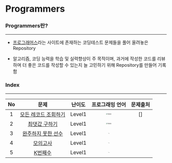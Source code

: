 # Programmers

### Programmers란?

---

- [프로그래머스](https://programmers.co.kr/ "Programmers")라는 사이트에 존재하는 코딩테스트 문제들을 풀어 올려놓은 Repository

- 알고리즘, 코딩 능력을 학습 및 실력향상이 주 목적이며, 과거에 작성한 코드를 리뷰하며 더 좋은 코드를 작성할 수 있는지 늘 고민하기 위해 Repository를 만들어 기록함



### Index

---

| No   | 문제 | 난이도 | 프로그래밍 언어 | 문제출처 |
| :----: | :----: | :------: | :---------------: | :-------: |
| 1 | [모든 레코드 조회하기](./Programmers/src/Level01/Level01_SQL01.sql "코드 보기") | Level1 | <img src="C:\Users\jesus\Desktop\mysql.jpg" alt="mysql" style="zoom:25%;" /> | [] |
| 2 | [최댓값 구하기](./Programmers/src/Level01/Level01_SQL02.sql "코드 보기") | Level1 | <img src="C:\Users\jesus\Desktop\mysql.jpg" alt="mysql" style="zoom:25%;" /> | |
| 3 | [완주하지 못한 선수](./Programmers/src/Level01/Level01_Solution01.java "코드 보기") | Level1 | <img src="C:\Users\jesus\Desktop\Java.png" alt="Java" style="zoom:10%;" /> | |
| 4 | [모의고사](./Programmers/src/Level01/Level01_Solution02.java "코드 보기") | Level1 | <img src="C:\Users\jesus\Desktop\Java.png" alt="Java" style="zoom:10%;" /> | |
| 5 | [K번째수](./Programmers/src/Level01/Level01_Solution03.java "코드 보기") | Level1 | <img src="C:\Users\jesus\Desktop\Java.png" alt="Java" style="zoom:10%;" /> | |
